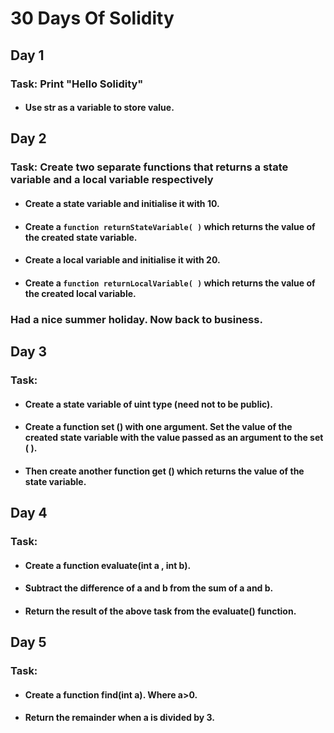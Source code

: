 # 30 Days Of Solidity 

## Day 1

### Task: Print "Hello Solidity"
 * #### Use str as a variable to store value.


## Day 2

### Task: Create two separate functions that returns a state variable and a local variable respectively
 * #### Create a state variable and initialise it with 10.
 * #### Create a ```function returnStateVariable( )``` which returns the value of the created state variable.
 * #### Create a local variable and initialise it with 20.
 * #### Create a ```function returnLocalVariable( )``` which returns the value of the created local variable.

### Had a nice summer holiday. Now back to business.

## Day 3


### Task: 
* #### Create a state variable of uint type (need not to be public).

* #### Create a function set () with one argument. Set the value of the created state variable with the value passed as an argument to the set ( ).

* #### Then create another function get () which returns the value of the state variable.


## Day 4


### Task: 
* #### Create a function evaluate(int a , int b).

* #### Subtract the difference of a and b from the sum of a and b.

* #### Return the result of the above task from the evaluate() function.


## Day 5


### Task: 
* #### Create a function find(int a). Where a>0.

* #### Return the remainder when a is divided by 3.